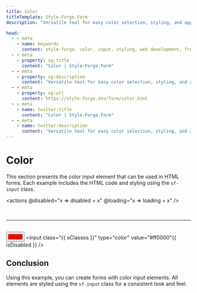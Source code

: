 ```yaml
---
title: Color
titleTemplate: Style-Forge.Form
description: "Versatile tool for easy color selection, styling, and application in web apps."

head:
  - - meta
    - name: keywords
      content: style-forge, color, input, styling, web development, frontend, color selection, color styles, responsive
  - - meta
    - property: og:title
      content: "Color | Style-Forge.Form"
  - - meta
    - property: og:description
      content: "Versatile tool for easy color selection, styling, and application in web apps."
  - - meta
    - property: og:url
      content: https://style-forge.dev/form/color.html
  - - meta
    - name: twitter:title
      content: "Color | Style-Forge.Form"
  - - meta
    - name: twitter:description
      content: "Versatile tool for easy color selection, styling, and application in web apps."
---
```


# Color

This section presents the color input element that can be used in HTML forms. Each example includes the HTML code and styling using the `sf-input` class.

<actions @disabled="x => disabled = x" @loading="x => loading = x" />

<br />

---
<br />

<input :class="sClasses" type="color" value="#ff0000" :disabled="disabled" />

<highlight lang="html">
&lt;input class="{{ sClasses }}" type="color" value="#ff0000"{{ isDisabled }} /&gt;
</highlight>

## Conclusion

Using this example, you can create forms with color input elements. All elements are styled using the `sf-input` class for a consistent look and feel.

<script setup>
import { ref, computed } from 'vue';

import 'style-forge.form/src/var.css';

import 'style-forge.form/src/loading.css';
import 'style-forge.form/src/checkbox-radio.css';

import 'style-forge.form/src/color.css';

const loading = ref(false);
const disabled = ref(false);

const isLoading = computed(() => loading.value ? 'sf-loading' : null);
const isDisabled = computed(() => disabled.value ? ' disabled' : null);

const sClasses = computed(() => {
  return ['sf-input', isLoading.value].filter(x => x).join(' ')
});
</script>
